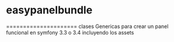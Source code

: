 # easypanelbundle
=====================
clases Genericas para crear un panel funcional en symfony 3.3 o 3.4 incluyendo los assets
